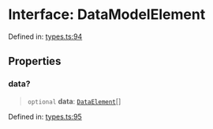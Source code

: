 # Interface: DataModelElement

Defined in: [types.ts:94](https://github.com/caweinshenker/scxml-js/blob/7dd2f3af253aee1431983d9212ae959f7d7083ba/src/types.ts#L94)

## Properties

### data?

> `optional` **data**: [`DataElement`](DataElement.md)[]

Defined in: [types.ts:95](https://github.com/caweinshenker/scxml-js/blob/7dd2f3af253aee1431983d9212ae959f7d7083ba/src/types.ts#L95)
